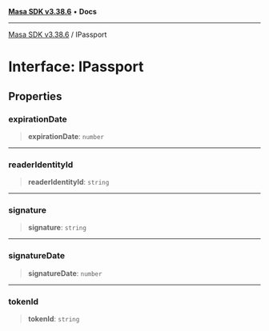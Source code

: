 [**Masa SDK v3.38.6**](../README.md) • **Docs**

***

[Masa SDK v3.38.6](../globals.md) / IPassport

# Interface: IPassport

## Properties

### expirationDate

> **expirationDate**: `number`

***

### readerIdentityId

> **readerIdentityId**: `string`

***

### signature

> **signature**: `string`

***

### signatureDate

> **signatureDate**: `number`

***

### tokenId

> **tokenId**: `string`
